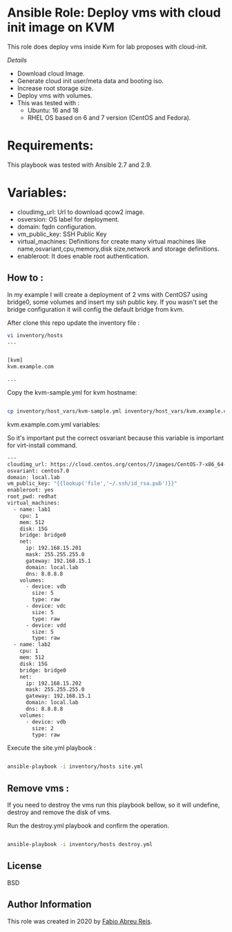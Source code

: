 Ansible Role: Deploy vms with cloud init image on KVM
=========

This role does deploy vms inside Kvm for lab proposes with cloud-init. 


*Details*

- Download cloud Image.
- Generate cloud init user/meta data and booting iso.
- Increase root storage size.
- Deploy vms with volumes. 
- This was tested with :
    + Ubuntu: 16 and 18
    + RHEL OS based on 6 and 7 version (CentOS and Fedora).  



Requirements:
=========

This playbook was tested with Ansible 2.7 and 2.9.



Variables:
=========

+ cloudimg_url: Url to download qcow2 image.
+ osversion: OS label for deployment.
+ domain: fqdn configuration. 
+ vm_public_key: SSH Public Key
+ virtual_machines: Definitions for create many virtual machines like name,osvariant,cpu,memory,disk size,network and storage definitions. 
+ enableroot: It does enable root authentication.


How to : 
---------


In my example I will create a deployment of 2 vms with CentOS7 using bridge0, some volumes  and insert my ssh public key. 
If you wasn't set the bridge configuration it will config the default bridge from kvm.


After clone this repo update the inventory file : 

```bash 
vi inventory/hosts
...


[kvm]
kvm.example.com

...
```


Copy the kvm-sample.yml for kvm hostname: 

```bash 

cp inventory/host_vars/kvm-sample.yml inventory/host_vars/kvm.example.com.yml


```

kvm.example.com.yml variables:

So it's important put the correct osvariant because this variable is important for virt-install command. 

```bash 
---
cloudimg_url: https://cloud.centos.org/centos/7/images/CentOS-7-x86_64-GenericCloud-1809.qcow2
osvariant: centos7.0 
domain: local.lab
vm_public_key: "{{lookup('file','~/.ssh/id_rsa.pub')}}"
enableroot: yes
root_pwd: redhat
virtual_machines:
  - name: lab1
    cpu: 1
    mem: 512
    disk: 15G
    bridge: bridge0
    net:
      ip: 192.168.15.201
      mask: 255.255.255.0
      gateway: 192.168.15.1
      domain: local.lab
      dns: 8.8.8.8
    volumes:
      - device: vdb
        size: 5
        type: raw
      - device: vdc
        size: 5
        type: raw
      - device: vdd
        size: 5 
        type: raw
  - name: lab2
    cpu: 1
    mem: 512
    disk: 15G
    bridge: bridge0
    net:
      ip: 192.168.15.202
      mask: 255.255.255.0
      gateway: 192.168.15.1
      domain: local.lab
      dns: 8.8.8.8
    volumes:
      - device: vdb
        size: 2
        type: raw
```

Execute the site.yml playbook : 


```bash 

ansible-playbook -i inventory/hosts site.yml 

``` 


Remove vms :
---------

If you need to destroy the vms run this playbook bellow, so it will undefine, destroy and remove the disk of vms. 


Run the destroy.yml playbook and confirm the operation. 

```bash

ansible-playbook -i inventory/hosts destroy.yml

```



License
-------
BSD

Author Information
------------------

This role was created in 2020 by [Fabio Abreu Reis](http://github.com/fabioabreureis).
